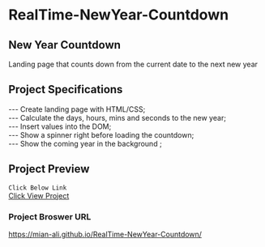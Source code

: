 # RealTime-NewYear-Countdown

## New Year Countdown

Landing page that counts down from the current date to the next new year

## Project Specifications

--- Create landing page with HTML/CSS;<br>
--- Calculate the days, hours, mins and seconds to the new year;<br>
--- Insert values into the DOM;<br>
--- Show a spinner right before loading the countdown;<br>
--- Show the coming year in the background ;<br>

## Project Preview 

`Click Below Link` <br>
[Click View Project](https://mian-ali.github.io/RealTime-NewYear-Countdown/) <br>

### Project Broswer URL
https://mian-ali.github.io/RealTime-NewYear-Countdown/


